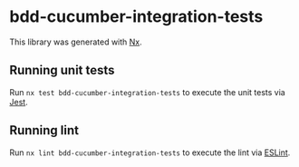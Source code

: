 # bdd-cucumber-integration-tests

This library was generated with [Nx](https://nx.dev).

## Running unit tests

Run `nx test bdd-cucumber-integration-tests` to execute the unit tests via [Jest](https://jestjs.io).

## Running lint

Run `nx lint bdd-cucumber-integration-tests` to execute the lint via [ESLint](https://eslint.org/).
